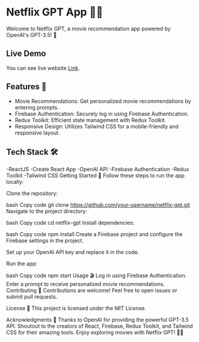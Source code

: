 # Netflix GPT App 🍿🤖
Welcome to Netflix GPT, a movie recommendation app powered by OpenAI's GPT-3.5! 🎉

## Live Demo
You can see live website [Link](https://netflix-gpt-omega-weld.vercel.app/).

## Features 🌟
- Movie Recommendations: Get personalized movie recommendations by entering prompts.
- Firebase Authentication: Securely log in using Firebase Authentication.
- Redux Toolkit: Efficient state management with Redux Toolkit.
- Responsive Design: Utilizes Tailwind CSS for a mobile-friendly and responsive layout.
  
## Tech Stack 🛠️
-ReactJS
-Create React App
-OpenAI API
-Firebase Authentication
-Redux Toolkit
-Tailwind CSS
Getting Started 🚀
Follow these steps to run the app locally:

Clone the repository:

bash
Copy code
git clone https://github.com/your-username/netflix-gpt.git
Navigate to the project directory:

bash
Copy code
cd netflix-gpt
Install dependencies:

bash
Copy code
npm install
Create a Firebase project and configure the Firebase settings in the project.

Set up your OpenAI API key and replace it in the code.

Run the app:

bash
Copy code
npm start
Usage 🎬
Log in using Firebase Authentication.
Enter a prompt to receive personalized movie recommendations.
Contributing 🤝
Contributions are welcome! Feel free to open issues or submit pull requests.

License 📝
This project is licensed under the MIT License.

Acknowledgments 🙌
Thanks to OpenAI for providing the powerful GPT-3.5 API.
Shoutout to the creators of React, Firebase, Redux Toolkit, and Tailwind CSS for their amazing tools.
Enjoy exploring movies with Netflix GPT! 🍿🎥

